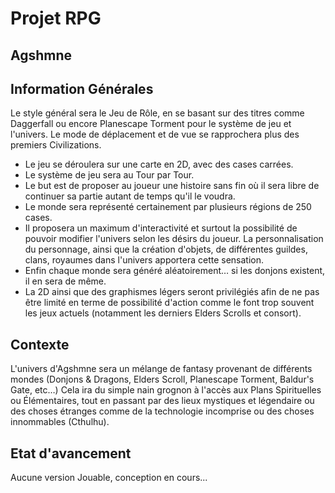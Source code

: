 # Projet RPG
## Agshmne

## Information Générales
Le style général sera le Jeu de Rôle, en se basant sur des titres comme Daggerfall ou encore Planescape Torment pour le système de jeu et l'univers. Le mode de déplacement et de vue se rapprochera plus des premiers Civilizations.

 * Le jeu se déroulera sur une carte en 2D, avec des cases carrées. 
 * Le système de jeu sera au Tour par Tour. 
 * Le but est de proposer au joueur une histoire sans fin où il sera libre de continuer sa partie autant de temps qu'il le voudra. 
 * Le monde sera représenté certainement par plusieurs régions de 250 cases.
 * Il proposera un maximum d'interactivité et surtout la possibilité de pouvoir modifier l'univers selon les désirs du joueur. La personnalisation du personnage, ainsi que la création d'objets, de différentes guildes, clans, royaumes dans l'univers apportera cette sensation.
 * Enfin chaque monde sera généré aléatoirement… si les donjons existent, il en sera de même.
 * La 2D ainsi que des graphismes légers seront privilégiés afin de ne pas être limité en terme de possibilité d'action comme le font trop souvent les jeux actuels (notamment les derniers Elders Scrolls et consort).

## Contexte
L'univers d'Agshmne sera un mélange de fantasy provenant de différents mondes (Donjons & Dragons, Elders Scroll, Planescape Torment, Baldur's Gate, etc…) Cela ira du simple nain grognon à l'accès aux Plans Spirituelles ou Élémentaires, tout en passant par des lieux mystiques et légendaire ou des choses étranges comme de la technologie incomprise ou des choses innommables (Cthulhu).

## Etat d'avancement
Aucune version Jouable, conception en cours...

